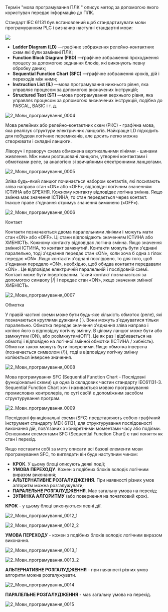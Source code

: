 

Термін "мова програмування ПЛК " описує метод за допомогою якого користувач передає інформацію до ПЛК.

Стандарт IEC 61131  був встановлений щоб стандартизувати мови програмуванням PLC і визначив наступні стандартні мови:

![](C:\github\PLCBeginner\Лекції\media\2_Мови_програмування_0002.jpg)

- **Ladder Diagram (LD)** —графічне зображення релейно-контактних схем які були замінені ПЛК;
- **Function Block Diagram (FBD)** —графічне зображення проходження процесу за допомогою зєднання блоків, які виконують певну обробку даних;
- **Sequential Function Chart (SFC)** —графічне зображення кроків, дій і переходів між ними;
- **Instruction List (IL)** —мова програмування нижнього рівня, яка управляє процесом за допомогою визначених інструкцій;
- **Structured Text (ST)** —мова програмування верхнього рівня, яка управляє процесом за допомогою визначених інструкцій, подібна до PASCAL, BASIC і т. д.



![2_Мови_програмування_0004](C:\github\PLCBeginner\Лекції\media\2_Мови_програмування_0004.jpg)



Мова релейних або релейно-контактних схем (РКС) - графічна мова, яка реалізує структури електричних ланцюгів. Найкраще LD підходить для побудови логічних перемикачів, але досить легко можна створювати і складні ланцюги.

Ліворуч і праворуч схема обмежена вертикальними лініями - шинами живлення. Між ними розташовані ланцюги, утворені контактами і обмотками реле, за аналогією зі звичайними електронними ланцюгами.

![2_Мови_програмування_0005](C:\github\PLCBeginner\Лекції\media\2_Мови_програмування_0005.jpg)



Зліва будь-який ланцюг починається набором контактів, які посилають зліва направо стан «ON» або «OFF», відповідні логічним значенням ІСТИНА або БРЕХНЯ. Кожному контакту відповідає логічна змінна. Якщо змінна має значення ІСТИНА, то стан передається через контакт. Інакше праве з'єднання отримує значення вимкнено («OFF»).

![2_Мови_програмування_0006](C:\github\PLCBeginner\Лекції\media\2_Мови_програмування_0006.jpg)



Контакт

Контакти позначаються двома паралельними лініями і можуть мати стан «ON» або «OFF». Ці стани відповідають значенням ІСТИНА або ХИБНІСТЬ. Кожному контакту відповідає логічна змінна. Якщо значення змінної ІСТИНА, то контакт замкнутий. Контакти можуть бути з'єднані паралельно, тоді з'єднання передає стан «ON», коли хоча б одна з гілок передає «ON» .Якщо контакти з'єднані послідовно, то для того, щоб з'єднання передало «ON», необхідно, щоб обидва контакти передавали «ON» . Це відповідає електричній паралельній і послідовній схемі. Контакт може бути інвертованим. Такий контакт позначається за допомогою символу |/| і передає стан «ON», якщо значення змінної ХИБНІСТЬ.

![2_Мови_програмування_0007](C:\github\PLCBeginner\Лекції\media\2_Мови_програмування_0007.jpg)



Обмотка

У правій частині схеми може бути будь-яке кількість обмоток (реле), які позначаються круглими дужками ( ). Вони можуть з'єднуватися тільки паралельно. Обмотка передає значення з'єднання зліва направо і копіює його в відповідну логічну змінну. В цілому ланцюг може бути або замкнутим (ON), або розімкнутим(OFF). Це як раз і відбивається на обмотці і відповідно на логічної змінної обмотки (ІСТИНА / хибність). Обмотки також можуть бути інверсними. Якщо обмотка інверсна (позначається символом (/)), тоді в відповідну логічну змінну копіюється інверсне значення.

![2_Мови_програмування_0008](C:\github\PLCBeginner\Лекції\media\2_Мови_програмування_0008.jpg)



Мова програмування SFC (Sequential Function Chart - Послідовні функціональні схеми) це одна із складових частин стандарту IEC61131-3. Sequential Function Chart хоч і називається мовою програмування промислових контролерів, по суті своїй є допоміжним засобом структурування програм.

![2_Мови_програмування_0009](C:\github\PLCBeginner\Лекції\media\2_Мови_програмування_0009.jpg)

Послідовні функціональні схеми (SFC) представляють собою графічний інструмент стандарту МЕК 61131, для структурування послідовності виконання дій, пов'язаних з конкретними моментами часу або подіями. Основними елементами SFC (Sequential Function Chart) є такі поняття як стан і перехід.

Якщо поставити собі за мету описати всі базові елементи мови програмування SFC, то виглядати він буде наступним чином:

- **КРОК**. У цьому блоці описують деякі події;
- **УМОВА ПЕРЕХОДУ**. Кожен з подібних блоків володіє логічним виразом виконання;
- **АЛЬТЕРНАТИВНЕ РОЗГАЛУДЖЕННЯ**. При наявності різних умов алгоритм можна розгалужувати;
- **ПАРАЛЕЛЬНЕ РОЗГАЛУДЖЕННЯ**. Має загальну умова на перехід;
- **ЗУПИНКА АЛГОРИТМУ** (або повернення на початковий крок).



**КРОК** - у цьому блоці виконуються певні дії.

![2_Мови_програмування_0012_1](C:\github\PLCBeginner\Лекції\media\2_Мови_програмування_0012_1.jpg)

![2_Мови_програмування_0012_2](C:\github\PLCBeginner\Лекції\media\2_Мови_програмування_0012_2.jpg)



**УМОВА ПЕРЕХОДУ** - кожен з подібних блоків володіє логічним виразом виконання.

![2_Мови_програмування_0013_1](C:\github\PLCBeginner\Лекції\media\2_Мови_програмування_0013_1.jpg)

![2_Мови_програмування_0013_2](C:\github\PLCBeginner\Лекції\media\2_Мови_програмування_0013_2.jpg)



**АЛЬТЕРНАТИВНЕ РОЗГАЛУДЖЕННЯ** - при наявності різних умов алгоритм можна розгалужувати.

![2_Мови_програмування_0014](C:\github\PLCBeginner\Лекції\media\2_Мови_програмування_0014.jpg)



**ПАРАЛЕЛЬНЕ РОЗГАЛУДЖЕННЯ** - має загальну умова на перехід.

![2_Мови_програмування_0015](C:\github\PLCBeginner\Лекції\media\2_Мови_програмування_0015.jpg)